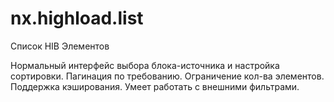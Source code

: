 # nx.highload.list
Список HIB Элементов

Нормальный интерфейс выбора блока-источника и настройка сортировки.
Пагинация по требованию.
Ограничение кол-ва элементов.
Поддержка кэширования.
Умеет работать с внешними фильтрами.